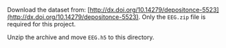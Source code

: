 
Download the dataset from: [http://dx.doi.org/10.14279/depositonce-5523](http://dx.doi.org/10.14279/depositonce-5523). Only the ``EEG.zip`` file is required for this project.

Unzip the archive and move ``EEG.h5`` to this directory.